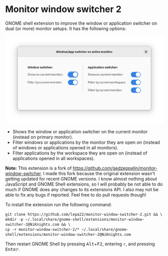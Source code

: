 # Monitor window switcher 2

GNOME shell extension to improve the window or application switcher on dual (or more) monitor setups. It has the following options:

![Screenshot](screenshot.png)

- Shows the window or application switcher on the current monitor (instead on primary monitor).
- Filter windows or applications by the monitor they are open on (instead of windows or applications opened in all monitors).
- Filter applications by the workspace they are open on (instead of applications opened in all workspaces).

**Note:** This extension is a fork of https://github.com/gedzeppelin/monitor-window-switcher. I made this fork because the original extension wasn't getting updated for recent GNOME versions. I know almost nothing about JavaScript and GNOME Shell extensions, so I will probably be not able to do much if GNOME does any changes to its extensions API. I also may not be able to fix any bugs if reported. Feel free to do pull requests though!

To install the extension run the following command:

    git clone https://github.com/lepa22/monitor-window-switcher-2.git && \
    mkdir -p ~/.local/share/gnome-shell/extensions/monitor-window-switcher-2@NiKnights.com && \
    cp -r monitor-window-switcher-2/* ~/.local/share/gnome-shell/extensions/monitor-window-switcher-2@NiKnights.com

Then restart GNOME Shell by pressing <kbd>Alt</kbd>+<kbd>F2</kbd>, entering `r`, and pressing <kbd>Enter</kbd>.
